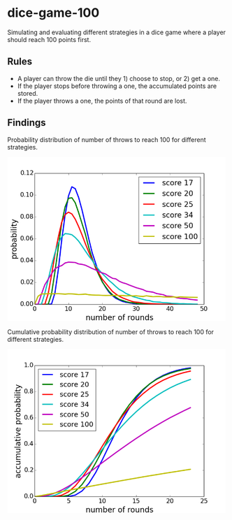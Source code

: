 # dice-game-100
Simulating and evaluating different strategies in a dice game where a player should reach 100 points first.


## Rules
 * A player can throw the die until they 1) choose to stop, or 2) get a one.
 * If the player stops before throwing a one, the accumulated points are stored.
 * If the player throws a one, the points of that round are lost.

## Findings
Probability distribution of number of throws to reach 100 for different strategies.

<img src="figures/throws_to_reach_100.png" width="500"/>


Cumulative probability distribution of number of throws to reach 100 for different strategies.

<img src="figures/throws_to_reach_100_cumprob.png" width="500"/>
